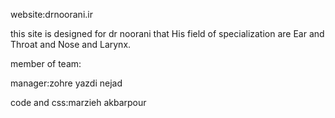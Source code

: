 website:drnoorani.ir

this site is designed for dr noorani that His field of specialization are Ear and Throat and Nose and Larynx.

member of team:

manager:zohre yazdi nejad

code and css:marzieh akbarpour

